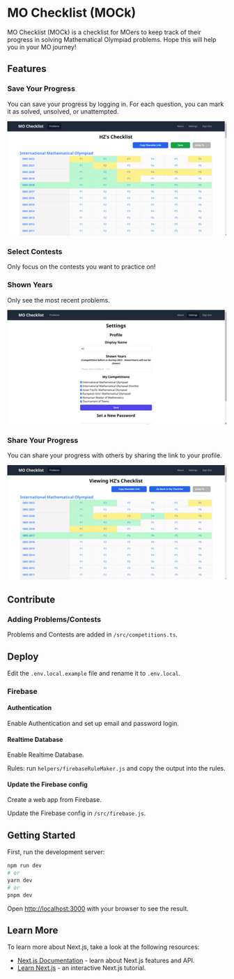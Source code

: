 # MO Checklist (MOCk)

MO Checklist (MOCk) is a checklist for MOers to keep track of their progress in solving Mathematical Olympiad problems. Hope this will help you in your MO journey!

## Features

### Save Your Progress

You can save your progress by logging in. For each question, you can mark it as solved, unsolved, or unattempted.

![Screenshot of the main page](/demoassets/checklist.png)

### Select Contests

Only focus on the contests you want to practice on!

### Shown Years

Only see the most recent problems.

![Screenshot of the settings page](/demoassets/settings.png)

### Share Your Progress

You can share your progress with others by sharing the link to your profile.

![Screenshot of your shared profile](/demoassets/shared.png)

## Contribute

### Adding Problems/Contests

Problems and Contests are added in `/src/competitions.ts`.

## Deploy

Edit the `.env.local.example` file and rename it to `.env.local`.

### Firebase

#### Authentication

Enable Authentication and set up email and password login.

#### Realtime Database

Enable Realtime Database.

Rules: run `helpers/firebaseRuleMaker.js` and copy the output into the rules.

#### Update the Firebase config

Create a web app from Firebase.

Update the Firebase config in `/src/firebase.js`.

## Getting Started

First, run the development server:

```bash
npm run dev
# or
yarn dev
# or
pnpm dev
```

Open [http://localhost:3000](http://localhost:3000) with your browser to see the result.

## Learn More

To learn more about Next.js, take a look at the following resources:

- [Next.js Documentation](https://nextjs.org/docs) - learn about Next.js features and API.
- [Learn Next.js](https://nextjs.org/learn) - an interactive Next.js tutorial.
